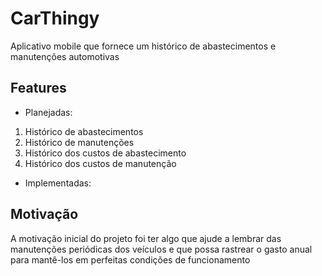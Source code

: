 # CarThingy
Aplicativo mobile que fornece um histórico de abastecimentos e manutenções automotivas

## Features

* Planejadas:
1) Histórico de abastecimentos
2) Histórico de manutenções
3) Histórico dos custos de abastecimento
4) Histórico dos custos de manutenção

* Implementadas:

## Motivação
A motivação inicial do projeto foi ter algo que ajude a lembrar das manutenções periódicas dos veículos e que possa rastrear o gasto anual para mantê-los em perfeitas condições de funcionamento
